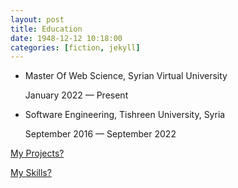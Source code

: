 ```yaml
---
layout: post
title: Education
date: 1948-12-12 10:18:00
categories: [fiction, jekyll]
---
```


- Master Of Web Science, Syrian Virtual University

  January 2022 — Present

- Software Engineering, Tishreen University, Syria

  September 2016 — September 2022

[My Projects?](../projects)

[My Skills?](../skills)
